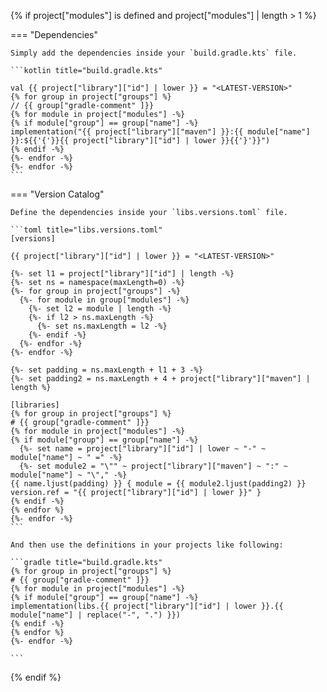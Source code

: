 {% if project["modules"] is defined and project["modules"] | length > 1 %}

=== "Dependencies"

    Simply add the dependencies inside your `build.gradle.kts` file.

    ```kotlin title="build.gradle.kts"

    val {{ project["library"]["id"] | lower }} = "<LATEST-VERSION>"
    {% for group in project["groups"] %}
    // {{ group["gradle-comment" ]}}
    {% for module in project["modules"] -%}
    {% if module["group"] == group["name"] -%}
    implementation("{{ project["library"]["maven"] }}:{{ module["name"] }}:${{'{'}}{{ project["library"]["id"] | lower }}{{'}'}}")
    {% endif -%}
    {%- endfor -%}
    {%- endfor -%}
    ```

=== "Version Catalog"

    Define the dependencies inside your `libs.versions.toml` file.

    ```toml title="libs.versions.toml"
    [versions]

    {{ project["library"]["id"] | lower }} = "<LATEST-VERSION>"
    
    {%- set l1 = project["library"]["id"] | length -%}
    {%- set ns = namespace(maxLength=0) -%}
    {%- for group in project["groups"] -%}
      {%- for module in group["modules"] -%}   
        {%- set l2 = module | length -%}
        {%- if l2 > ns.maxLength -%}
          {%- set ns.maxLength = l2 -%}
        {%- endif -%}
      {%- endfor -%}
    {%- endfor -%}

    {%- set padding = ns.maxLength + l1 + 3 -%}
    {%- set padding2 = ns.maxLength + 4 + project["library"]["maven"] | length %}

    [libraries]
    {% for group in project["groups"] %}
    # {{ group["gradle-comment" ]}}
    {% for module in project["modules"] -%}
    {% if module["group"] == group["name"] -%}
      {%- set name = project["library"]["id"] | lower ~ "-" ~ module["name"] ~ " =" -%}
      {%- set module2 = "\"" ~ project["library"]["maven"] ~ ":" ~ module["name"] ~ "\"," -%}
    {{ name.ljust(padding) }} { module = {{ module2.ljust(padding2) }} version.ref = "{{ project["library"]["id"] | lower }}" }
    {% endif -%}
    {% endfor %}
    {%- endfor -%}
    ```

    And then use the definitions in your projects like following:

    ```gradle title="build.gradle.kts"
    {% for group in project["groups"] %}
    # {{ group["gradle-comment" ]}}
    {% for module in project["modules"] -%}
    {% if module["group"] == group["name"] -%}
    implementation(libs.{{ project["library"]["id"] | lower }}.{{ module["name"] | replace("-", ".") }})
    {% endif -%}
    {% endfor %}
    {%- endfor -%}
    
    ```

{% endif %}